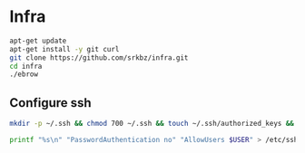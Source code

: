 # Infra

```bash
apt-get update
apt-get install -y git curl
git clone https://github.com/srkbz/infra.git
cd infra
./ebrow
```

## Configure ssh

```bash
mkdir -p ~/.ssh && chmod 700 ~/.ssh && touch ~/.ssh/authorized_keys && chmod 600 ~/.ssh/authorized_keys && vim ~/.ssh/authorized_keys
```

```bash
printf "%s\n" "PasswordAuthentication no" "AllowUsers $USER" > /etc/ssh/sshd_config.d/srkbz.conf && systemctl restart sshd
```
